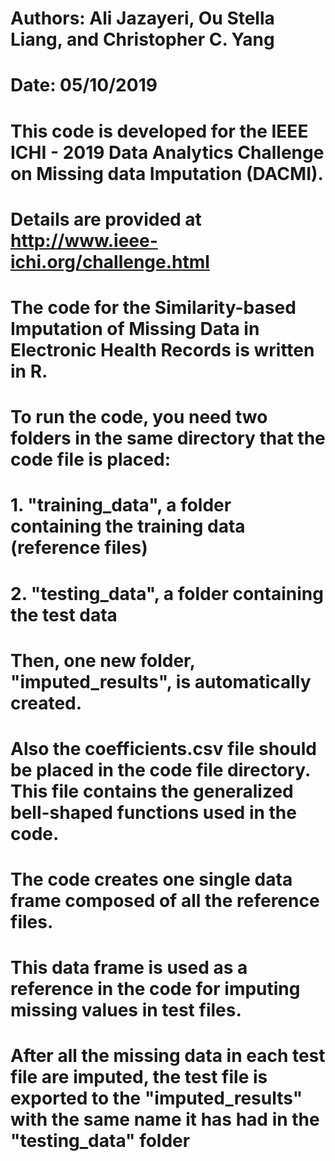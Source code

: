 # Authors: Ali Jazayeri, Ou Stella Liang, and Christopher C. Yang
# Date: 05/10/2019

# This code is developed for the IEEE ICHI - 2019 Data Analytics Challenge on Missing data Imputation (DACMI).
# Details are provided at http://www.ieee-ichi.org/challenge.html

# The code for the Similarity-based Imputation of Missing Data in Electronic Health Records is written in R. 
# To run the code, you need two folders in the same directory that the code file is placed:
#  1. "training_data", a folder containing the training data (reference files)
#  2. "testing_data", a folder containing the test data
# Then, one new folder, "imputed_results", is automatically created.
# Also the coefficients.csv file should be placed in the code file directory. This file contains the generalized bell-shaped functions used in the code.
# The code creates one single data frame composed of all the reference files.
# This data frame is used as a reference in the code for imputing missing values in test files.
# After all the missing data in each test file are imputed, the test file is exported to the "imputed_results" with the same name it has had in the "testing_data" folder

























